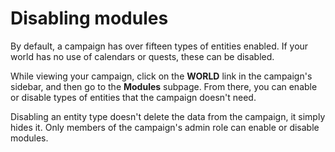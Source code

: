 # Disabling modules

By default, a campaign has over fifteen types of entities enabled. If your world has no use of calendars or quests, these can be disabled.

While viewing your campaign, click on the **WORLD** link in the campaign's sidebar, and then go to the **Modules** subpage. From there, you can enable or disable types of entities that the campaign doesn't need.

Disabling an entity type doesn't delete the data from the campaign, it simply hides it. Only members of the campaign's admin role can enable or disable modules.